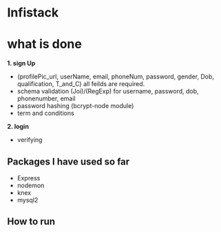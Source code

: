 # Infistack

# what is done
**1. sign Up**
 - (profilePic_url, userName, email, phoneNum, password, gender, Dob, qualification, T_and_C) all feilds are required.
  - schema validation (Joi)/(RegExp) for username, password, dob, phonenumber, email
  - password hashing (bcrypt-node module)
  - term and conditions

**2. login**
 - verifying 

## Packages I have used so far
 - Express
 - nodemon
 - knex
 - mysql2

## How to run
